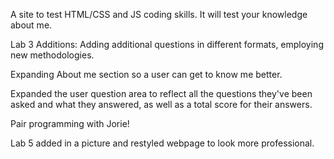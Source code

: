 A site to test HTML/CSS and JS coding skills. It will test your knowledge about me. 

Lab 3 Additions:
Adding additional questions in different formats, employing new methodologies. 

Expanding About me section so a user can get to know me better. 

Expanded the user question area to reflect all the questions they've been asked and what they answered, as well as a total score for their answers.

Pair programming with Jorie!

Lab 5 added in a picture and restyled webpage to look more professional.